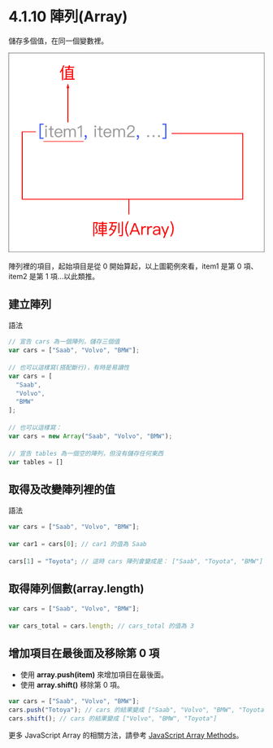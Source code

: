 # 4.1.10 陣列\(Array\)

儲存多個值，在同一個變數裡。

![](../../.gitbook/assets/array_syntax.png)

陣列裡的項目，起始項目是從 0 開始算起，以上圖範例來看，item1 是第 0 項、 item2 是第 1 項…以此類推。

## 建立陣列

語法

```javascript
// 宣告 cars 為一個陣列，儲存三個值
var cars = ["Saab", "Volvo", "BMW"];

// 也可以這樣寫(搭配斷行)，有時是易讀性
var cars = [
  "Saab",
  "Volvo",
  "BMW"
];

// 也可以這樣寫：
var cars = new Array("Saab", "Volvo", "BMW");

// 宣告 tables 為一個空的陣列，但沒有儲存任何東西
var tables = []
```

## 取得及改變陣列裡的值

語法

```javascript
var cars = ["Saab", "Volvo", "BMW"];

var car1 = cars[0]; // car1 的值為 Saab

cars[1] = "Toyota"; // 這時 cars 陣列會變成是： ["Saab", "Toyota", "BMW"]
```

## 取得陣列個數\(array.length\)

```javascript
var cars = ["Saab", "Volvo", "BMW"];

var cars_total = cars.length; // cars_total 的值為 3
```

## 增加項目在最後面及移除第 0 項

* 使用 **array.push\(item\)** 來增加項目在最後面。
* 使用 **array.shift\(\)** 移除第 0 項。

```javascript
var cars = ["Saab", "Volvo", "BMW"];
cars.push("Totoya"); // cars 的結果變成 ["Saab", "Volvo", "BMW", "Toyota"]
cars.shift(); // cars 的結果變成 ["Volvo", "BMW", "Toyota"]
```



更多 JavaScript Array 的相關方法，請參考 [JavaScript Array Methods](https://www.w3schools.com/js/js_array_methods.asp)。

